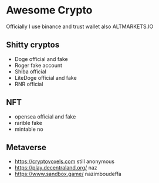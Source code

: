 # Awesome Crypto

Officially I use binance and trust wallet also ALTMARKETS.IO

## Shitty cryptos

- Doge official and fake
- Roger fake account
- Shiba official
- LiteDoge official and fake
- RNR official

## NFT

- opensea official and fake
- rarible fake
- mintable no

## Metaverse 

- https://cryptovoxels.com still anonymous
- https://play.decentraland.org/ naz
- https://www.sandbox.game/ nazimboudeffa
